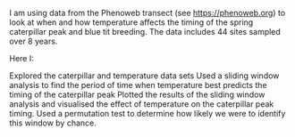 I am using data from the Phenoweb transect (see https://phenoweb.org) to look at when and how temperature affects the timing of the spring caterpillar peak and blue tit breeding. The data includes 44 sites sampled over 8 years.

Here I:

Explored the caterpillar and temperature data sets
Used a sliding window analysis to find the period of time when temperature best predicts the timing of the caterpillar peak
Plotted the results of the sliding window analysis and visualised the effect of temperature on the caterpillar peak timing.
Used a permutation test to determine how likely we were to identify this window by chance.
